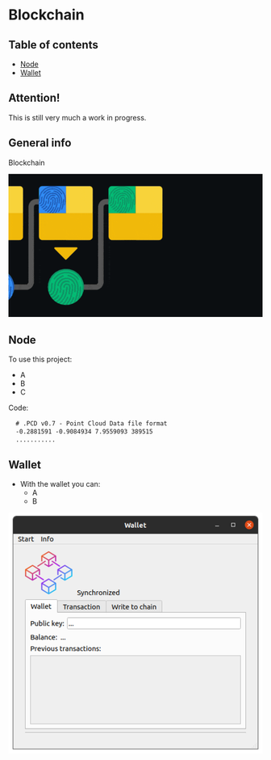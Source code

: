 # Blockchain

## Table of contents
* [Node](#node)
* [Wallet](#wallet)

## Attention!
This is still very much a work in progress.

## General info
Blockchain

![plot](resources/sign)

## Node
To use this project:
* A
* B
* C

Code:
  ```
    # .PCD v0.7 - Point Cloud Data file format
    -0.2881591 -0.9084934 7.9559093 389515
    ...........
  ```


## Wallet
* With the wallet you can:
    * A
    * B

![plot](resources/wallet.png)




